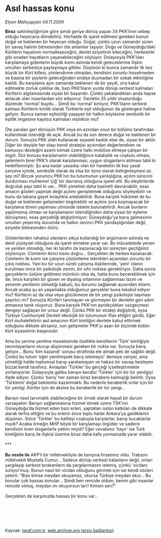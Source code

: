 # Asıl hassas konu

*Etyen Mahçupyan 04.11.2009*

<div class="taraf_structure_2col_1zq">
<div class="margen_n">



 <p><b>Biraz</b> sakinleştiğimize göre şimdi geriye dönüş yapan 34 PKK’lının sebep olduğu heyecana dönebiliriz. Herhalde ilk işaret edilmesi gereken bunun doğal ve beklenen bir heyecan olduğu. Doğal, çünkü uzun zamandır süren bir savaş halinin bitmesinden öte anlamlar taşıyor. Doğu ve Güneydoğu’daki Kürtlerin hayatının normalleşeceğini, devlet eziyetinin biteceğini, herkesinki gibi sıradan hayatların yaşanabileceğini söylüyor. Dolayısıyla PKK’lıları karşılamaya gidenlerin büyük kısmı aslında kendi geleceklerine ilişkin umutları serbestçe paylaşmaya gittiler. Düşünün ki bunca zamandır ilk kez büyük bir Kürt kitlesi, yönlendirme olmadan, kendisini zorunlu hissetmeden ve başına bir şeylerin geleceğinden endişe duymadan bir sokak etkinliğine katıldı. Bu karşılama aynı zamanda beklenen de bir şeydi, zira kabul edilmekte zorluk çekilse de, bazı PKK’lıların yurda dönüp serbest kalmaları Kürtlerin algılamasında siyasi bir başarıdır. Çünkü yakalandıkları anda hapse atılacak olan insanlardan söz ediyoruz. Devletin 25 yıldır oluşturduğu düzende ‘normal’ buydu... Şimdi bu ‘normal’ kırılıyor, PKK’lıların serbest kalması Kürtlerin kimlik olarak Türklerle eşit olduğunun da göstergesi haline geliyor. Bunca zaman eşitsizliği yaşayan bir halkın böylesine sembolik bir eşitlik imgesine kayıtsız kalmaları mümkün mü? <br/><br/>Öte yandan geri dönüşün PKK veya en azından onun bir bölümü tarafından kullanılmak istendiği de açık. Ancak bu da son derece doğal ve beklenen bir durum. Sonuçta PKK silah kullanarak siyaseti kadük etse de, siyasi bir aktör. Diğer bir deyişle her olayı kendi stratejisi açısından değerlendiren ve kamuoyu desteğini azami kılmak üzere halkı mobilize etmeye çalışan bir örgüt. Söz konusu karşılamanın olabildiğince kalabalık ve coşkulu olması, gelenlerin birer PKK’lı olarak karşılanması, uygun sloganların atılması tabii ki hedeflenmiştir. Şu ana kadar yasadışı olan bir hareketin ilk kez yasal çerçeve içinde, sembolik olarak da olsa bir özne olarak belirginleşmesi az şey mi? Birçok yorumcu PKK’nın bu tutumunun yanlışlığına, açılım sürecini durdurması muhtemel ‘çiğ’ bir davranış olduğuna işaret etti. Bu eleştirilerde doğruluk payı tabii ki var... PKK yönetimi daha basiretli davranabilir, esas amacın gösteri yapmak değil açılımı genişletmek olduğunu söyleyebilir ve bunu da tabana gayet kolaylıkla anlatabilirdi. Buna karşılık hükümet de bu doğal ve beklenen gelişmeleri öngörebilir ve açılımı zora koşmayacak bir karşılama töreni yapılması yönünde istekte bulunabilirdi. Ancak bunların yapılmamış olması ve karşılamanın istendiğinden daha siyasi bir eyleme dönüşmesi, esas gerçekliği değiştirmiyor: Güneydoğu’ya barış gelmesinin umutları yeşermiş durumda ve halkın sevinci PKK yandaşlığından değil, eziyetin bitmesinden ötürü. <br/><br/>Gösterilerden rahatsız olanların sıkça kullandığı bir argümanın aslında ne denli yüzeysel olduğuna da işaret etmekte yarar var. Bu mücadelede yenen ve yenilen olmadığı, her iki tarafın da kazanacağı bir süreçten geçtiğimiz söyleniyor. Cümlenin ikinci kısmı doğru... Gerçekten de herkes kazanacak. Cümlenin ilk kısmı ise çatışma çözümleme teknikleri açısından zorunlu bir çıkış noktası. Yani bu tür uzun süreli çatışma ilişkilerinde, ‘yeni’ olanın kurulması önce bir psikolojik zemin, bir sıfır noktası gerektiriyor. Daha sonra gerçeklerin üstüne gidilmesi mümkün olsa da, hatta bunu becerebilmek için de, önce karşılıklı bir güven ve diyalog ortamının sağlanması lazım ve yenenin yenilenin olmadığı kabulü, bu durumu sağlamak açısından elzem. Ancak acaba şu an yaşamakta olduğumuz gerçekler buna tekabül ediyor mu? Kürtlerin az da olsa veya gözükmese de bir yengi psikolojisi taşıması şaşırtıcı mı? Sonuçta Kürtleri tanımayan ve görmeyen bir devletin geri adım atmasına tanık oluyoruz. Buna karşılık PKK’nın ayrılıkçılıktan vazgeçmesi dengeyi sağlayan bir unsur değil. Çünkü PKK bir strateji değiştirdi, oysa Türkiye Cumhuriyeti Devleti ideolojik bir tutumunun iflas ettiğini gördü. Eğer Kürt muhalefetinin asıl amacının Kürt kimliğini devlete kabul ettirmek olduğunu dikkate alırsanız, son gelişmeler PKK’yı aşan bir biçimde bütün Kürt siyasetinin başarısıdır. <br/><br/>Ama bu yenme yenilme meselesinde özellikle kendilerini ‘Türk’ kimliğiyle tanımlayanların oturup düşünmesi gereken bir nokta var. Sonuçta barış geliyor... Bunu ‘kim kazandı’ sorusu etrafında ele almak pek de sağlıklı değil. Çünkü bu tutum ‘eğer yenilmişsek barış istemeyiz’ demeye varıyor, ama yönettiği halde toplumsal barışı yaratamayan ve haksız bir savaşı besleyen bizzat kendi tarafınız. Anlaşılan ‘Türkler’ bu gerçeği içselleştirmekte zorlanıyorlar. Dolayısıyla galiba barışın kendisi ‘Türkler’ için bir tür yenilgiyi ifade ediyor. Çünkü ‘barış’ her zaman biraz berabere kalmışlığı belirtir. Oysa ‘Türklerin’ doğal beklentisi kazanmaktı. Bu nedenle beraberlik onlar için bir tür yenilgi. Kürtler için de aksine bu beraberlik bir tür yengi... <br/><br/>Barışın nasıl tarvmatik olabileceğine bir örnek olarak hayali bir durum varsayalım: Barışın sağlanmasına hizmet etmek üzere TSK’nın Güneydoğu’da hizmet eden bazı erleri, yaptıkları üstün katkıları de dikkate alarak terhis ettiğini ve bu erlerin önce toplu halde Ankara’ya geldiklerini düşünün. Sizce ‘Türkler’ bu kafileyi coşkuyla karşılarlar, barışı kucaklarlar mıydı? Acaba örneğin MHP böyle bir karşılamayı örgütler ve sadece kendisini öven sloganlarla yetinir miydi? Eğer cevabınız ‘hayır’ ise Türk kimliğinin barış ile ilişkisi üzerine biraz daha kafa yormanızda yarar olabilir. <br/><br/>***<b> <br/><br/>Bu vesile ile</b> AKP’li bir milletvekiliyle de tanışma fırsatımız oldu. Trabzon milletvekili Mustafa Cumur... Sadece dönüp serbest kalanların değil, onları yargılayıp serbest bırakanların da yargılanmasını istemiş, çünkü ‘vicdanı sızlıyor’muş. Bunun nasıl bir vicdan olduğunu görmek için ise kendi sözleri yeterli: “Bize kimse meydan okuyamaz, okursa Türkiye meydan okur... Bu konular çok hassas konular... Şimdi ben rencide oldum, benim gibi insanlar rencide olmuş, meydan mı okuyorsun lan? Kimsin sen?” <br/><br/>Gerçekten de karşımızda hassas bir konu var...</p>
<br/>
<br/>
<br/>



<br/>


<div id="taraf_not">
</div>

</div>


</div>

Kaynak: [taraf.com.tr](http://taraf.com.tr:80/makale/8296.htm), [web.archive.org (arşiv bağlantısı)](http://web.archive.org/web/20100112171700/http://taraf.com.tr:80/makale/8296.htm)
